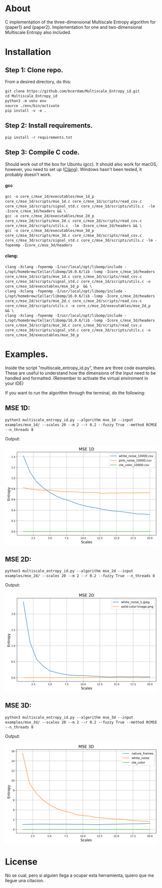 # About

C implementation of the three-dimensional Multiscale Entropy algorithm for {paper1} and {paper2}. Implementation for one and two-dimensional Multiscale Entropy also included.

# Installation

## Step 1: Clone repo.

From a desired directory, do this:

```console
git clone https://github.com/bcerdam/Multiscale_Entropy_id.git
cd Multiscale_Entropy_id
python3 -m venv env
source ./env/bin/activate
pip install -v -e . 
```

## Step 2: Install requirements.

```console
pip install -r requirements.txt
```

## Step 3: Compile C code.

Should work out of the box for Ubuntu (gcc). It should also work for macOS, however, you need to set up ([Clang](https://clang.llvm.org/get_started.html)). Windows hasn't been tested, it probably doesn't work.

#### gcc
```console
gcc -o core_c/mse_1d/executables/mse_1d_p core_c/mse_1d/scripts/mse_1d.c core_c/mse_1d/scripts/read_csv.c core_c/mse_1d/scripts/signal_std.c core_c/mse_1d/scripts/utils.c  -lm -Icore_c/mse_1d/headers && \
gcc -o core_c/mse_2d/executables/mse_2d_p core_c/mse_2d/scripts/mse_2d.c core_c/mse_2d/scripts/read_csv.c core_c/mse_2d/scripts/utils.c  -lm -Icore_c/mse_2d/headers && \
gcc -o core_c/mse_3d/executables/mse_3d_p core_c/mse_3d/scripts/mse_3d.c core_c/mse_3d/scripts/read_csv.c core_c/mse_3d/scripts/signal_std.c core_c/mse_3d/scripts/utils.c -lm -fopenmp -Icore_c/mse_3d/headers
```

#### clang:
```console
clang -Xclang -fopenmp -I/usr/local/opt/libomp/include -L/opt/homebrew/Cellar/libomp/16.0.6/lib -lomp -Icore_c/mse_1d/headers core_c/mse_1d/scripts/mse_1d.c core_c/mse_1d/scripts/read_csv.c core_c/mse_1d/scripts/signal_std.c core_c/mse_1d/scripts/utils.c -o core_c/mse_1d/executables/mse_1d_p  && \
clang -Xclang -fopenmp -I/usr/local/opt/libomp/include -L/opt/homebrew/Cellar/libomp/16.0.6/lib -lomp -Icore_c/mse_2d/headers core_c/mse_2d/scripts/mse_2d.c core_c/mse_2d/scripts/read_csv.c core_c/mse_2d/scripts/utils.c -o core_c/mse_2d/executables/mse_2d_p  && \
clang -Xclang -fopenmp -I/usr/local/opt/libomp/include -L/opt/homebrew/Cellar/libomp/16.0.6/lib -lomp -Icore_c/mse_3d/headers core_c/mse_3d/scripts/mse_3d.c core_c/mse_3d/scripts/read_csv.c core_c/mse_3d/scripts/signal_std.c core_c/mse_3d/scripts/utils.c -o core_c/mse_3d/executables/mse_3d_p
```

# Examples.

Inside the script "multiscale_entropy_id.py", there are three code examples. These are useful to understand how the dimensions of the input need to be handled and formatted. (Remember to activate the virtual enviroment in your IDE)

If you want to run the algorithm through the terminal, do the following:

## MSE 1D:

```console
python3 multiscale_entropy_id.py --algorithm mse_1d --input examples/mse_1d/ --scales 20 --m 2 --r 0.2 --fuzzy True --method RCMSE --n_threads 8
```

Output:

![Sample Graph](examples/images/mse_1d.png)


## MSE 2D:

```console
python3 multiscale_entropy_id.py --algorithm mse_2d --input examples/mse_2d/ --scales 20 --m 2 --r 0.2 --fuzzy True --n_threads 8
```

Output:

![Sample Graph](examples/images/mse_2d.png)

## MSE 3D:

```console
python3 multiscale_entropy_id.py --algorithm mse_3d --input examples/mse_3d/ --scales 20 --m 2 --r 0.2 --fuzzy True --method RCMSE --n_threads 8
```

Output:

![Sample Graph](examples/images/mse_3d.png)

# License

No se cual, pero si alguien llega a ocupar esta herramienta, quiero que me llegue una citacion.
